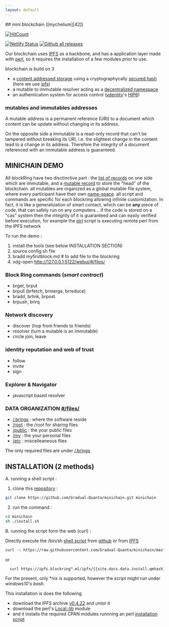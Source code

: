 ```yaml
---
layout: default
---
```

<meta charset="utf8"/>
## mini blockchain ([mychelium][42])

<!-- {% if site.GH_ENV == 'gh_pages' %} /-->
[![HitCount](https://hits.dwyl.io/Gradual-Quanta/minichain.svg)](http://hits.dwyl.io/Gradual-Quanta/minichain)
<!-- {% endif %} /-->
[![Netlify Status](https://api.netlify.com/api/v1/badges/9861b9fa-9749-4a61-b1fb-f32502348934/deploy-status)](https://app.netlify.com/sites/festive-leakey-329460/deploys)
[![Github all releases](https://img.shields.io/github/downloads/Gradual-Quanta/minichain/total.svg)](https://GitHub.com/Gradual-Quanta/minichain/releases/)

Our blockchain uses [IPFS][4] as a backbone, and has a application layer made with [perl][5],
so it requires the installation of a few modules prior to use.

 blockchain is build on 3 

* a [content addressed storage][9] using a cryptographycally [secured hash][8]
  (here we use [ipfs][4])
* a mutable to immutable resolver acting as a [decentralized namespace][6]
* an authentication system for access control ([ydentity][7]'s [HIP6][10])

### mutables and immutables addresses

A mutable address is a permanent reference (URI) to a document which content can be update
without changing in its address.

On the opposite side a immutable is a read-only record that can't be tampered without
breaking its URI, i.e. the slightest change in the content lead to a change in its address.
Therefore the integrity of a document referenced with an immutable address is guaranteed.

[6]: https://duckduckgo.com/?q=!g+decentralized+namespace
[7]: https://duckduckgo.com/?q=!g+decentralized+identity+site:ydentity.ml
[8]: https://duckduckgo.com/?q=!g+cryptographycally+secure+hash+%23M4GC
[9]: https://duckduckgo.com/?q=!g+content+addressed+storage
[10]: https://duckduckgo.com/?q=!g+Human+IP+address+ydentity
[42]: https://duckduckgo.com/?q=!g+%22mychelium%22

## MINICHAIN DEMO

All blockRing have two disctinctive part : the [list of records][LoR] on one side which are immutable,
and a [mutable record][mut] to store the "head" of the blockchain.
all mutables are organized as a global mutable file system, where every participant have their own [name-space][files].
all script and commands are specific for each blockring allowing infinite customization.
In fact, it is like a generalization of smart contact, which can be **any** piece of code, that can safely
run on any computers... if the code is stored on a "cas" system then the integrity of it is guaranteed and can
easily verified before execution, for example the [pirl] script is executing remote perl from the IPFS network

To run the demo :

1. install the tools (see below INSTALLATION SECTION)
2. source config.sh file
3. bradd myfirstblock.md # to add file to the blockring
4. xdg-open http://127.0.0.1:5122/webui/#/files/

### Block Ring commands (*smart contract*)

* brget, brput
* brpull (brfetch, brmerge, brreduce)
* bradd, brlink, brpost
* brpush, brirq

### Network discovery

* discover (hop from friends to friends)
* resolver (turn a mutable is an immutable)
* circle join, leave

### identity reputation and web of trust

* follow
* invite
* sign

### Explorer &amp; Navigator

* javascript based resolver

### DATA ORGANIZATION [#/files/][files]

* [/.brings](http://ipfs.io/webui/#/files/.brings) : where the software reside
* [/root](http://ipfs.io/webui/#/files/root) : the /root for sharing files
* [/public](http://ipfs.io/webui/#/files/public) : the your public files
* [/my](http://ipfs.io/webui/#/files/my) : the your personal files
* [/etc](http://ipfs.io/webui/#/files/etc) : miscelleaneous files

The only required files are under [/.brings][brng]

## INSTALLATION (2 methods)

A. running a shell script :

 1. clone this [repository][1] :
 ```sh
 git clone https://github.com/Gradual-Quanta/minichain.git minichain
 ```
 2. run the command :
 ```sh
 cd minichain
 sh ./install.sh
 ```

B. running the script form the web (curl) :

 Directly execute the /bin/sh [shell script][2] from [github][3] or from [IPFS][2]
 ```sh
 curl -s https://raw.githubusercontent.com/Gradual-Quanta/minichain/master/install.sh | sh /dev/stdin
 ```
 or 
 ```sh
   curl https://ipfs.blockring™.ml/ipfs/{{site.docs.data.install.qmhash}} | sh /dev/stdin
 ```

For the present, only \*nix is supported, however the script might run under *windows10's bash*.

This installation is does the following

* download the IPFS archive [v0.4.22][43] and *untar* it
* download the perl's [Local::lib][44] module
* and it installs the required CPAN modules runnning an perl [installation script][45]


[1]: https://github.com/Gradual-Quanta/minichain
[2]: https://github.com/Gradual-Quanta/minichain/blob/master/install.sh
[2raw]: https://raw.githubusercontent.com/Gradual-Quanta/minichain/master/install.sh 
[3]: https://github.com/Gradual-Quanta
[4]: https://github.com/ipfs/go-ipfs
[5]: https://github.com/Perl/perl5
[43]: https://dist.ipfs.io/go-ipfs/v0.4.22/go-ipfs_v0.4.22_linux-amd64.tar.gz
[44]: https://duckduckgo.com/?q=Perl+Local::Lib
[45]: https://github.com/Gradual-Quanta/minichain/blob/master/.brings/bootstrap/perl5/install_modules.sh
[LoR]: https://ipfs.io/ipfs/QmfQkD8pBSBCBxWEwFSu4XaDVSWK6bjnNuaWZjMyQbyDub/#/files/.brings/files
[mut]: https://ipfs.io/ipfs/QmfQkD8pBSBCBxWEwFSu4XaDVSWK6bjnNuaWZjMyQbyDub/#/files/.brings/mutables
[files]: https://ipfs.io/ipfs/QmfQkD8pBSBCBxWEwFSu4XaDVSWK6bjnNuaWZjMyQbyDub/#/files/
[brng]: https://ipfs.io/ipfs/QmfQkD8pBSBCBxWEwFSu4XaDVSWK6bjnNuaWZjMyQbyDub/#/files/.brings
[pirl]: https://github.com/Gradual-Quanta/minichain/tree/master/.brings/minimal/bin/pirl


